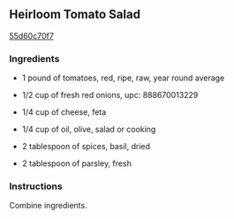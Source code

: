 ## Heirloom Tomato Salad

[55d60c70f7](http://www.kraftrecipes.com/recipes/heirloom-tomato-salad-118011.aspx)

### Ingredients

 - 1 pound of tomatoes, red, ripe, raw, year round average

 - 1/2 cup of fresh red onions, upc: 888670013229

 - 1/4 cup of cheese, feta

 - 1/4 cup of oil, olive, salad or cooking

 - 2 tablespoon of spices, basil, dried

 - 2 tablespoon of parsley, fresh

### Instructions

Combine ingredients.